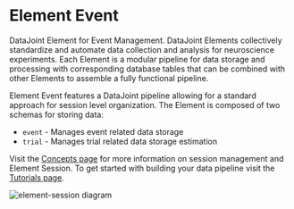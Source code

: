 # Element Event

DataJoint Element for Event Management. DataJoint Elements collectively standardize
and automate data collection and analysis for neuroscience experiments.  Each Element is
a modular pipeline for data storage and processing with corresponding database
tables that can be combined with other Elements to assemble a fully functional pipeline.

Element Event features a DataJoint pipeline allowing for a standard approach for session
level organization. The Element is composed of two schemas for storing data:
- `event` - Manages event related data storage
- `trial` - Manages trial related data storage
estimation

Visit the [Concepts page](./concepts.md) for more information on 
session management and Element Session.  To get started with building your data pipeline visit the [Tutorials page](./tutorials.md).

![element-session diagram](https://raw.githubusercontent.com/datajoint/element-event/main/images/trial_event_diagram.svg)